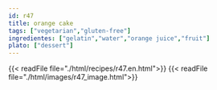 ```yaml
---
id: r47
title: orange cake
tags: ["vegetarian","gluten-free"]
ingredientes: ["gelatin","water","orange juice","fruit"]
plato: ["dessert"]
---
```


{{< readFile file="./html/recipes/r47.en.html">}}
{{< readFile file="./html/images/r47_image.html">}}